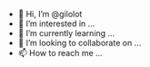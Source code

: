 - 👋 Hi, I’m @gilolot
- 👀 I’m interested in ...
- 🌱 I’m currently learning ...
- 💞️ I’m looking to collaborate on ...
- 📫 How to reach me ...

<!---
gilolot/gilolot is a ✨ special ✨ repository because its `README.md` (this file) appears on your GitHub profile.
You can click the Preview link to take a look at your changes.
--->
